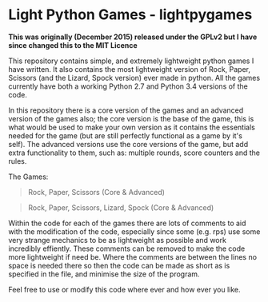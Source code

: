 # Light Python Games - lightpygames

**This was originally (December 2015) released under the GPLv2 but I have since changed this to the MIT Licence**

This repository contains simple, and extremely lightweight python games I have written. It also contains the most lightweight version of Rock, Paper, Scissors (and the Lizard, Spock version) ever made in python. All the games currently have both a working Python 2.7 and Python 3.4 versions of the code.

In this repository there is a core version of the games and an advanced version of the games also; the core version is the base of the game, this is what would be used to make your own version as it contains the essentials needed for the game (but are still perfectly functional as a game by it's self). The advanced versions use the core versions of the game, but add extra functionality to them, such as: multiple rounds, score counters and the rules.

The Games:
>Rock, Paper, Scissors (Core & Advanced)

>Rock, Paper, Scissors, Lizard, Spock (Core & Advanced)

Within the code for each of the games there are lots of comments to aid with the modification of the code, especially since some (e.g. rps) use some very strange mechanics to be as lightweight as possible and  work incredibly effiently. These comments can be removed to make the code more lightweight if need be. Where the comments are between the lines no space is needed there so then the code can be made as short as is specified in the file, and minimise the size of the program.

Feel free to use or modify this code where ever and how ever you like.

